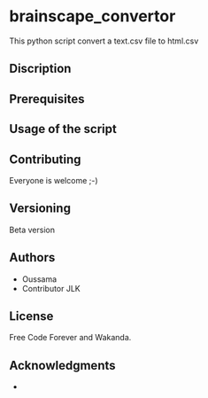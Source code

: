 # brainscape_convertor
This python script convert a text.csv file to html.csv 


## Discription

## Prerequisites

## Usage of the script

## Contributing

Everyone is welcome ;-)


## Versioning

Beta version

## Authors

* Oussama 
* Contributor JLK

## License

Free Code Forever and Wakanda.

## Acknowledgments

* 
